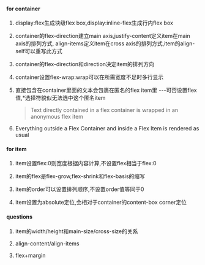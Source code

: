 
#### for container

1. display:flex生成块级flex box,display:inline-flex生成行内flex box

2. container的flex-direction建立main axis,justify-content定义item在main axis的排列方式,
   align-items定义item在cross axis的排列方式,item的align-self可以重写此方式

3. container的flex-direction和direction决定item的排列方向

4. container设置flex-wrap:wrap可以在所需宽度不足时多行显示

5. 直接包含在container里面的文本会包裹在匿名的flex item里
   ---可否设置flex值,*选择符貌似无法选中这个匿名item

   > Text directly contained in a flex container is wrapped in an anonymous flex item

6. Everything outside a Flex Container and inside a Flex Item is rendered as usual

#### for item

1. item设置flex:0则宽度根据内容计算,不设置flex相当于flex:0

2. item的flex是flex-grow,flex-shrink和flex-basis的缩写

3. item的order可以设置排列顺序,不设置order值等同于0

4. item设置为absolute定位,会相对于container的content-box corner定位

#### questions

1. item的width/height和main-size/cross-size的关系

2. align-content/align-items

3. flex+margin

